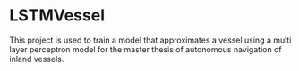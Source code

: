 # LSTMVessel
This project is used to train a model that approximates a vessel using a multi layer perceptron model for the master thesis of autonomous navigation of inland vessels.

